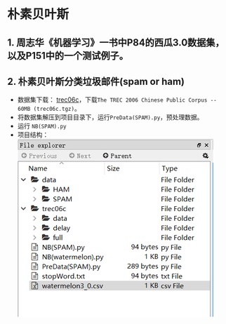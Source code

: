 # 朴素贝叶斯
## 1. 周志华《机器学习》一书中P84的西瓜3.0数据集，以及P151中的一个测试例子。
## 2. 朴素贝叶斯分类垃圾邮件(spam or ham)
  * 数据集下载： [trec06c](https://plg.uwaterloo.ca/~gvcormac/treccorpus06/)，下载`The TREC 2006 Chinese Public Corpus -- 60MB (trec06c.tgz)`。
  * 将数据集解压到项目目录下，运行`PreData(SPAM).py`，预处理数据。
  * 运行 `NB(SPAM).py`
  * 项目结构： ![](display.png)
  
